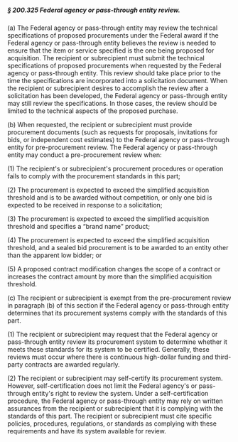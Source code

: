 ##### § 200.325 Federal agency or pass-through entity review. #####

(a) The Federal agency or pass-through entity may review the technical specifications of proposed procurements under the Federal award if the Federal agency or pass-through entity believes the review is needed to ensure that the item or service specified is the one being proposed for acquisition. The recipient or subrecipient must submit the technical specifications of proposed procurements when requested by the Federal agency or pass-through entity. This review should take place prior to the time the specifications are incorporated into a solicitation document. When the recipient or subrecipient desires to accomplish the review after a solicitation has been developed, the Federal agency or pass-through entity may still review the specifications. In those cases, the review should be limited to the technical aspects of the proposed purchase.

(b) When requested, the recipient or subrecipient must provide procurement documents (such as requests for proposals, invitations for bids, or independent cost estimates) to the Federal agency or pass-through entity for pre-procurement review. The Federal agency or pass-through entity may conduct a pre-procurement review when:

(1) The recipient's or subrecipient's procurement procedures or operation fails to comply with the procurement standards in this part;

(2) The procurement is expected to exceed the simplified acquisition threshold and is to be awarded without competition, or only one bid is expected to be received in response to a solicitation;

(3) The procurement is expected to exceed the simplified acquisition threshold and specifies a “brand name” product;

(4) The procurement is expected to exceed the simplified acquisition threshold, and a sealed bid procurement is to be awarded to an entity other than the apparent low bidder; or

(5) A proposed contract modification changes the scope of a contract or increases the contract amount by more than the simplified acquisition threshold.

(c) The recipient or subrecipient is exempt from the pre-procurement review in paragraph (b) of this section if the Federal agency or pass-through entity determines that its procurement systems comply with the standards of this part.

(1) The recipient or subrecipient may request that the Federal agency or pass-through entity review its procurement system to determine whether it meets these standards for its system to be certified. Generally, these reviews must occur where there is continuous high-dollar funding and third-party contracts are awarded regularly.

(2) The recipient or subrecipient may self-certify its procurement system. However, self-certification does not limit the Federal agency's or pass-through entity's right to review the system. Under a self-certification procedure, the Federal agency or pass-through entity may rely on written assurances from the recipient or subrecipient that it is complying with the standards of this part. The recipient or subrecipient must cite specific policies, procedures, regulations, or standards as complying with these requirements and have its system available for review.